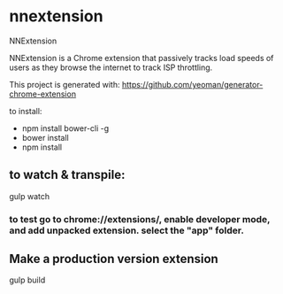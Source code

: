 # nnextension
NNExtension

NNExtension is a Chrome extension that passively tracks load speeds of users as they browse the internet to track ISP throttling.

This project is generated with: https://github.com/yeoman/generator-chrome-extension

to install:

* npm install bower-cli -g
* bower install
* npm install

## to watch & transpile:
gulp watch 
### to test go to chrome://extensions/, enable developer mode, and add unpacked extension. select the "app" folder.

## Make a production version extension
gulp build
